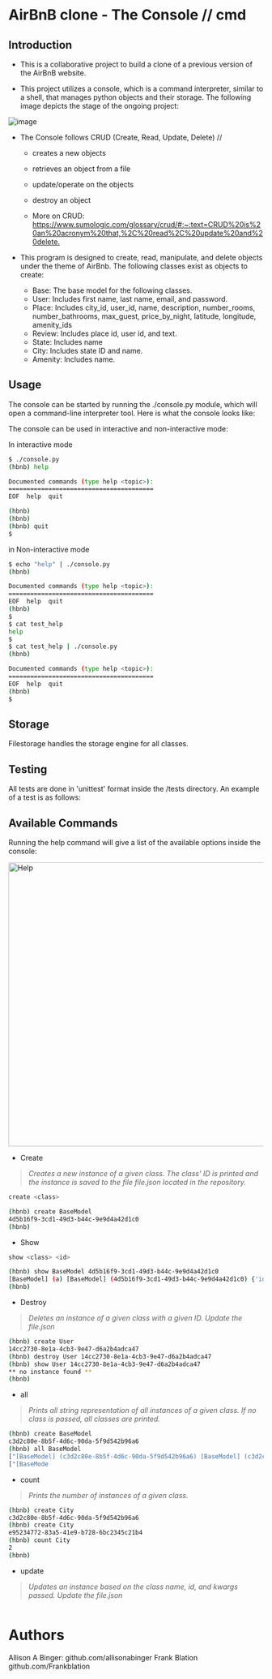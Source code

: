 
# AirBnB clone - The Console // cmd

## Introduction

* This is a collaborative project to build a clone of a previous version of the AirBnB website. 

* This project utilizes a console, which is a command interpreter, similar to a shell, that manages python objects
    and their storage. The following image depicts the stage of the ongoing project:

![image](https://github.com/allisonabinger/holbertonschool-AirBnB_clone/assets/127708538/0a52936e-8a13-42bc-934e-97ca2133ed44)

* The Console follows CRUD (Create, Read, Update, Delete) // 

    * creates a new objects
    * retrieves an object from a file
    * update/operate on the objects
    * destroy an object

    * More on CRUD: <https://www.sumologic.com/glossary/crud/#:~:text=CRUD%20is%20an%20acronym%20that,%2C%20read%2C%20update%20and%20delete.>

* This program is designed to create, read, manipulate, and delete objects under the theme of AirBnb. The following classes exist as objects to create:
	- Base: The base model for the following classes.
	- User: Includes first name, last name, email, and password.
	- Place: Includes city_id, user_id, name, description, number_rooms, number_bathrooms, max_guest, price_by_night, latitude, longitude, amenity_ids
	- Review: Includes place id, user id, and text.
	- State: Includes name
	- City: Includes state ID and name.
	- Amenity: Includes name.


## Usage

The console can be started by running the ./console.py module, which will open a command-line interpreter tool. Here is what the console looks like:


The console can be used in interactive and non-interactive mode:

In interactive mode

```bash
$ ./console.py
(hbnb) help

Documented commands (type help <topic>):
========================================
EOF  help  quit

(hbnb)
(hbnb)
(hbnb) quit
$
```

in Non-interactive mode

```bash
$ echo "help" | ./console.py
(hbnb)

Documented commands (type help <topic>):
========================================
EOF  help  quit
(hbnb)
$
$ cat test_help
help
$
$ cat test_help | ./console.py
(hbnb)

Documented commands (type help <topic>):
========================================
EOF  help  quit
(hbnb)
$
```


## Storage

Filestorage handles the storage engine for all classes. 

## Testing

All tests are done in 'unittest' format inside the /tests directory. An example of a test is as follows:




## Available Commands

Running the help command will give a list of the available options inside the console:

<img width="560" alt="Help" src="https://github.com/allisonabinger/holbertonschool-AirBnB_clone/assets/127708538/f05c6196-d700-4e97-b54d-4d647a31fb37">


* Create

> *Creates a new instance of a given class. The class' ID is printed and the instance is saved to the file file.json located in the repository.*

```bash
create <class>

```

```bash
(hbnb) create BaseModel
4d5b16f9-3cd1-49d3-b44c-9e9d4a42d1c0
(hbnb)
```

* Show

```bash
show <class> <id>
```

```bash
(hbnb) show BaseModel 4d5b16f9-3cd1-49d3-b44c-9e9d4a42d1c0
[BaseModel] (a) [BaseModel] (4d5b16f9-3cd1-49d3-b44c-9e9d4a42d1c0) {'id': '4d5b16f9-3cd1-49d3-b44c-9e9d4a42d1c0', 'created_at': datetime.datetime(2021, 11, 14, 3, 28, 45, 571360), 'updated_at': datetime.datetime(2021, 11, 14, 3, 28, 45, 571389)}
(hbnb)
```

* Destroy

> *Deletes an instance of a given class with a given ID.*
> *Update the file.json*

```bash
(hbnb) create User
14cc2730-8e1a-4cb3-9e47-d6a2b4adca47
(hbnb) destroy User 14cc2730-8e1a-4cb3-9e47-d6a2b4adca47
(hbnb) show User 14cc2730-8e1a-4cb3-9e47-d6a2b4adca47
** no instance found **
(hbnb)
```

* all

> *Prints all string representation of all instances of a given class.*
> *If no class is passed, all classes are printed.*

```bash
(hbnb) create BaseModel
c3d2c80e-8b5f-4d6c-90da-5f9d542b96a6
(hbnb) all BaseModel
["[BaseModel] (c3d2c80e-8b5f-4d6c-90da-5f9d542b96a6) [BaseModel] (c3d2c80e-8b5f-4d6c-90da-5f9d542b96a67) {'id': '4c3d2c80e-8b5f-4d6c-90da-5f9d542b96a6', 'created_at': datetime.datetime(2021, 11, 13, 22, 19, 19, 447155), 'updated_at': datetime.datetime(2021, 11, 13, 22, 19, 19, 447257), 'name': 'My First Model', 'my_number': 89}"]
["[BaseMode
```

* count

> *Prints the number of instances of a given class.*

```bash
(hbnb) create City
c3d2c80e-8b5f-4d6c-90da-5f9d542b96a6
(hbnb) create City
e95234772-83a5-41e9-b728-6bc2345c21b4
(hbnb) count City
2
(hbnb)
```

* update

> *Updates an instance based on the class name, id, and kwargs passed.*
> *Update the file.json*
```
```
# Authors
Allison A Binger:
	github.com/allisonabinger
Frank Blation
	github.com/Frankblation
